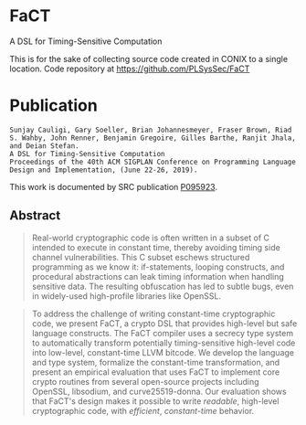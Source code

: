 # FaCT

A DSL for Timing-Sensitive Computation

This is for the sake of collecting source code created in CONIX to a single location. Code repository at https://github.com/PLSysSec/FaCT

# Publication

```
Sunjay Cauligi, Gary Soeller, Brian Johannesmeyer, Fraser Brown, Riad S. Wahby, John Renner, Benjamin Gregoire, Gilles Barthe, Ranjit Jhala, and Deian Stefan.
A DSL for Timing-Sensitive Computation
Proceedings of the 40th ACM SIGPLAN Conference on Programming Language Design and Implementation, (June 22-26, 2019).
```

This work is documented by SRC publication [P095923](https://www.src.org/library/publication/P095923/P095923.pdf). 


## Abstract

> Real-world cryptographic code is often written in a subset of C intended to execute in constant time, thereby avoiding timing side channel vulnerabilities.  This C subset eschews structured programming as we know it: if-statements, looping constructs, and procedural abstractions can leak timing information when handling sensitive data.  The resulting obfuscation has led to subtle bugs, even in widely-used high-profile libraries like OpenSSL.

 > To address the challenge of writing constant-time cryptographic code, we present FaCT, a crypto DSL that provides high-level but safe language constructs.  The FaCT compiler uses a secrecy type system to automatically transform potentially timing-sensitive high-level code into low-level, constant-time LLVM bitcode.  We develop the language and type system, formalize the constant-time transformation, and present an empirical evaluation that uses FaCT to implement core crypto routines from several open-source projects including OpenSSL, libsodium, and curve25519-donna.  Our evaluation shows that FaCT's design makes it possible to write _readable_, high-level cryptographic code, with _efficient_, _constant-time_ behavior.

